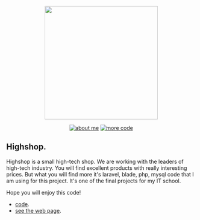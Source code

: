 <p align="center"><a href="#" target="_blank"><img src="https://i.imgur.com/4Gno0pJ.png" width="300"></a></p>

<p align="center">
<a href="https://www.linkedin.com/in/andreynest/"><img src="https://i.imgur.com/OfXSPlq.png" alt="about me"></a>
<a href="https://github.com/nestand?tab=repositories"><img src="https://i.imgur.com/F2A6WoV.png" alt="more code"></a>
</p>

## Highshop.

Highshop is a small high-tech shop. We are working with the leaders of high-tech industry. You will find excellent products with really interesting prices. But what you will find more it's laravel, blade, php, mysql code that I am using for this project. It's one of the final projects for my IT school. 

Hope you will enjoy this code!

- [code](https://github.com/nestand/Highshop).
- [see the web page](#).
